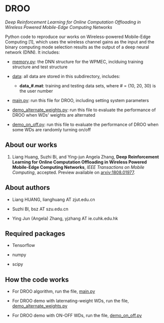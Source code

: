 # DROO

*Deep Reinforcement Learning for Online Computation Offloading in Wireless Powered Mobile-Edge Computing Networks*

Python code to reproduce our works on Wireless-powered Mobile-Edge Computing [1], which uses the wireless channel gains as the input and the binary computing mode selection results as the output of a deep neural network (DNN). It includes:

- [memory.py](memory.py): the DNN structure for the WPMEC, inclduing training structure and test structure

- [data](./data): all data are stored in this subdirectory, includes:

  - **data_#.mat**: training and testing data sets, where # = {10, 20, 30} is the user number

- [main.py](main.py): run this file for DROO, including setting system parameters

- [demo_alternate_weights.py](demo_alternate_weights.py): run this file to evaluate the performance of DROO when WDs' weights are alternated

- [demo_on_off.py](demo_on_off.py): run this file to evaluate the performance of DROO when some WDs are randomly turning on/off


## About our works

1. Liang Huang, Suzhi Bi, and Ying-jun Angela Zhang, **Deep Reinforcement Learning for Online Computation Offloading in Wireless Powered Mobile-Edge Computing Networks**, *IEEE Transactions on Mobile Computing*, accepted. Preview available on [arxiv:1808.01977](https://arxiv.org/abs/1808.01977).

## About authors

- Liang HUANG, lianghuang AT zjut.edu.cn

- Suzhi BI, bsz AT szu.edu.cn

- Ying Jun (Angela) Zhang, yjzhang AT ie.cuhk.edu.hk

## Required packages

- Tensorflow

- numpy

- scipy

## How the code works

- For DROO algorithm, run the file, [main.py](main.py)

- For DROO demo with laternating-weight WDs, run the file, [demo_alternate_weights.py](demo_alternate_weights.py)

- For DROO demo with ON-OFF WDs, run the file, [demo_on_off.py](demo_on_off.py)
